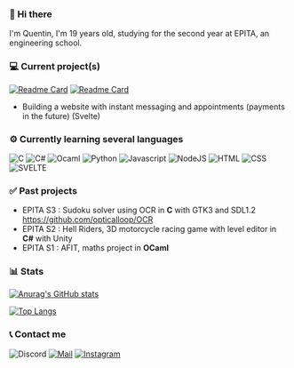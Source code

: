### 👋 Hi there
I'm Quentin, I'm 19 years old, studying for the second year at EPITA, an engineering school.

### 💻 Current project(s)

[![Readme Card](https://github-readme-stats.vercel.app/api/pin/?username=QuentinAM&repo=neural-network-c&bg_color=0d1117&hide_border=true&text_color=c9d1d9)](https://github.com/QuentinAM/neural-network-c)
[![Readme Card](https://github-readme-stats.vercel.app/api/pin/?username=QuentinAM&repo=website&bg_color=0d1117&hide_border=true&text_color=c9d1d9)](https://github.com/QuentinAM/website)
- Building a website with instant messaging and appointments (payments in the future) (Svelte)

### ⚙️ Currently learning several languages
<p>
<img alt="C" src="https://img.shields.io/badge/C-purple?style=for-the-badge&logo=c&logoColor=white" href=""/>
<img alt="C#" src="https://img.shields.io/badge/C%23-239120?style=for-the-badge&logo=c-sharp&logoColor=white" href=""/>
<img alt="Ocaml" src="https://img.shields.io/badge/ocaml-orange?style=for-the-badge&logo=ocaml&logoColor=white" />
<img alt="Python" src="https://img.shields.io/badge/Python-3776AB?style=for-the-badge&logo=python&logoColor=white" />
<img alt="Javascript" src="https://img.shields.io/badge/JavaScript-323330?style=for-the-badge&logo=javascript&logoColor=F7DF1E" />
<img alt="NodeJS" src="https://img.shields.io/badge/Node.js-43853D?style=for-the-badge&logo=node.js&logoColor=white" />
<img alt="HTML" src="https://img.shields.io/badge/HTML5-E34F26?style=for-the-badge&logo=html5&logoColor=white" />
<img alt="CSS" src="https://img.shields.io/badge/CSS-239120?&style=for-the-badge&logo=css3&logoColor=white" />
<img alt="SVELTE" src="https://img.shields.io/badge/SVELTE-red?&style=for-the-badge&logo=SVELTE&logoColor=white"/>
</p>

### ✅ Past projects

- EPITA S3 : Sudoku solver using OCR in **C** with GTK3 and SDL1.2 https://github.com/opticalloop/OCR
- EPITA S2 : Hell Riders, 3D motorcycle racing game with level editor in **C#** with Unity
- EPITA S1 : AFIT, maths project in **OCaml**

### 📊 Stats

[![Anurag's GitHub stats](https://github-readme-stats.vercel.app/api?username=QuentinAM&theme=radical)](https://github.com/QuentinAM/)

[![Top Langs](https://github-readme-stats.vercel.app/api/top-langs/?username=QuentinAM&theme=radical)](https://github.com/QuentinAM/)

### 📞 Contact me
![Discord](https://img.shields.io/badge/Discord-FoxT3c%233230-blue?style=for-the-badge&logo=discord&logoColor=white)
[![Mail](https://img.shields.io/badge/Mail-quentin.abel_marceau@epita.fr-red?style=for-the-badge&logo=mail&logoColor=red)](mailto:quentin.abel-marceau@epita.fr)
[![Instagram](https://img.shields.io/badge/Instagram-quentin_abm-purple?style=for-the-badge&logo=Instagram&logoColor=white)](https://www.instagram.com/quentin_abm/)
